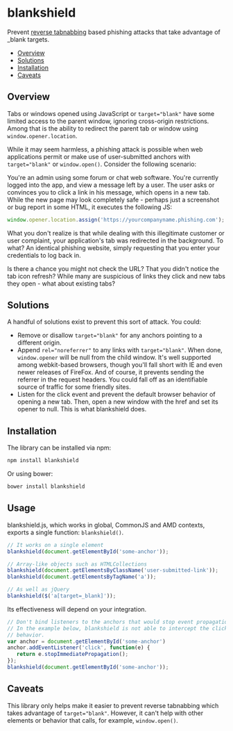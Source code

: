 # blankshield

Prevent [reverse tabnabbing](https://sites.google.com/site/bughunteruniversity/nonvuln/phishing-with-window-opener)
based phishing attacks that take advantage of _blank targets.

* [Overview](#overview)
* [Solutions](#solutions)
* [Installation](#installation)
* [Caveats](#caveats)

## Overview

Tabs or windows opened using JavaScript or `target="blank"` have some limited
access to the parent window, ignoring cross-origin restrictions. Among that
is the ability to redirect the parent tab or window using
`window.opener.location`.

While it may seem harmless, a phishing attack is possible when web applications
permit or make use of user-submitted anchors with `target="blank"` or
`window.open()`. Consider the following scenario:

You're an admin using some forum or chat web software. You're currently logged
into the app, and view a message left by a user. The user asks or convinces
you to click a link in his message, which opens in a new tab. While the new
page may look completely safe - perhaps just a screenshot or bug report in some
HTML, it executes the following JS:

``` JavaScript
window.opener.location.assign('https://yourcompanyname.phishing.com');
```

What you don't realize is that while dealing with this illegitimate customer or
user complaint, your application's tab was redirected in the background. To
what? An identical phishing website, simply requesting that you enter your
credentials to log back in.

Is there a chance you might not check the URL? That you didn't notice the tab
icon refresh? While many are suspicious of links they click and new tabs they
open - what about existing tabs?

## Solutions

A handful of solutions exist to prevent this sort of attack. You could:

* Remove or disallow `target="blank"` for any anchors pointing to a
different origin.
* Append `rel="noreferrer"` to any links with `target="blank"`. When done,
  `window.opener` will be null from the child window. It's well supported among
  webkit-based browsers, though you'll fall short with IE and even newer
  releases of FireFox. And of course, it prevents sending the referrer in
  the request headers. You could fall off as an identifiable source of traffic
  for some friendly sites.
* Listen for the click event and prevent the default browser behavior of
  opening a new tab. Then, open a new window with the href and set its opener
  to null. This is what blankshield does.

## Installation

The library can be installed via npm:

``` bash
npm install blankshield
```

Or using bower:

``` bash
bower install blankshield
```

## Usage

blankshield.js, which works in global, CommonJS and AMD contexts, exports
a single function: `blankshield()`.

``` JavaScript
// It works on a single element
blankshield(document.getElementById('some-anchor'));

// Array-like objects such as HTMLCollections
blankshield(document.getElementsByClassName('user-submitted-link'));
blankshield(document.getElementsByTagName('a'));

// As well as jQuery
blankshield($('a[target=_blank]'));
```

Its effectiveness will depend on your integration.

``` JavaScript
// Don't bind listeners to the anchors that would stop event propagation.
// In the example below, blankshield is not able to intercept the click
// behavior.
var anchor = document.getElementById('some-anchor')
anchor.addEventListener('click', function(e) {
   return e.stopImmediatePropagation();
});
blankshield(document.getElementById('some-anchor'));
```

## Caveats

This library only helps make it easier to prevent reverse tabnabbing which takes
advantage of `target="blank"`. However, it can't help with other elements
or behavior that calls, for example, `window.open()`.
